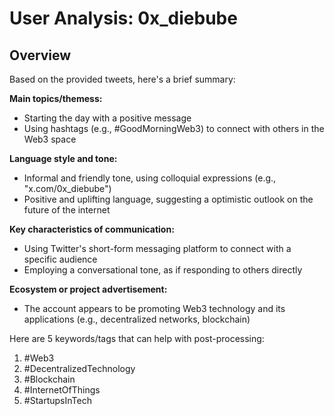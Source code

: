 # User Analysis: 0x_diebube

## Overview

Based on the provided tweets, here's a brief summary:

**Main topics/themess:**

* Starting the day with a positive message
* Using hashtags (e.g., #GoodMorningWeb3) to connect with others in the Web3 space

**Language style and tone:**

* Informal and friendly tone, using colloquial expressions (e.g., "x.com/0x_diebube")
* Positive and uplifting language, suggesting a optimistic outlook on the future of the internet

**Key characteristics of communication:**

* Using Twitter's short-form messaging platform to connect with a specific audience
* Employing a conversational tone, as if responding to others directly

**Ecosystem or project advertisement:**

* The account appears to be promoting Web3 technology and its applications (e.g., decentralized networks, blockchain)

Here are 5 keywords/tags that can help with post-processing:

1. #Web3
2. #DecentralizedTechnology
3. #Blockchain
4. #InternetOfThings
5. #StartupsInTech